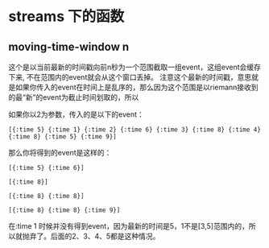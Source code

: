 # streams 下的函数

##  moving-time-window n
这个是以当前最新的时间戳向前n秒为一个范围截取一组event，这组event会缓存下来, 不在范围内的event就会从这个窗口丢掉。
注意这个最新的时间戳，意思就是如果你传入的event在时间上是乱序的，那么因为这个范围是以riemann接收到的最“新”的event为截止时间划取的，所以

如果你以2为参数，传入的是以下的event：

```[{:time 5} {:time 1} {:time 2} {:time 6} {:time 3} {:time 8} {:time 4} {:time 8} {:time 5} {:time 9}]```

那么你将得到的event是这样的：

```[{:time 5} {:time 6}] ```

```[{:time 8}] ```

```[{:time 8} {:time 8}] ```

```[{:time 8} {:time 8} {:time 9}]```

在:time 1 时候并没有得到event，因为最新的时间是5，1不是[3,5]范围内的，所以就抛弃了。后面的2、3、4、5都是这种情况。
